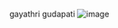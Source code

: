 gayathri gudapati
![image](https://github.com/GayathriGudapati/new2/assets/152675023/0e82d872-9673-4529-a047-58f1b8b964f5)
